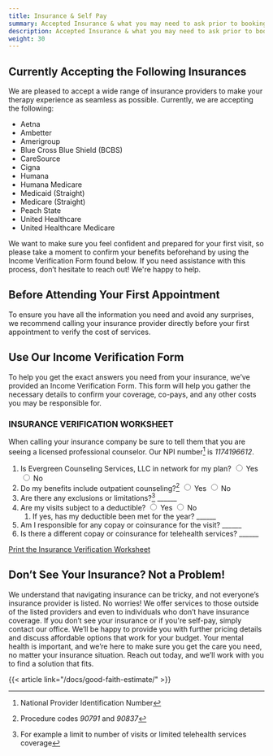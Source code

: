 ```yaml
---
title: Insurance & Self Pay
summary: Accepted Insurance & what you may need to ask prior to booking your first appointment
description: Accepted Insurance & what you may need to ask prior to booking your first appointment
weight: 30
---
```

<div class="hide-on-print">

## Currently Accepting the Following Insurances

We are pleased to accept a wide range of insurance providers to make your therapy experience as seamless as possible. Currently, we are accepting the following:

- Aetna
- Ambetter
- Amerigroup
- Blue Cross Blue Shield (BCBS)
- CareSource
- Cigna
- Humana
- Humana Medicare
- Medicaid (Straight)
- Medicare (Straight)
- Peach State
- United Healthcare
- United Healthcare Medicare

We want to make sure you feel confident and prepared for your first visit, so please take a moment to confirm your benefits beforehand by using the Income Verification Form found below. If you need assistance with this process, don’t hesitate to reach out! We're happy to help.

## Before Attending Your First Appointment

To ensure you have all the information you need and avoid any surprises, we recommend calling your insurance provider directly before your first appointment to verify the cost of services.

## Use Our Income Verification Form

To help you get the exact answers you need from your insurance, we’ve provided an Income Verification Form. This form will help you gather the necessary details to confirm your coverage, co-pays, and any other costs you may be responsible for.

</div>
<div class="print">

### INSURANCE VERIFICATION WORKSHEET

When calling your insurance company be sure to tell them that you are seeing a licensed professional counselor.
Our NPI number[^1] is *1174196612*.

1. Is Evergreen Counseling Services, LLC in network for my plan? <input type="radio" Name="In-Plan-No" value="Yes" id="In-Plan"> <label for="In-Plan">Yes</label> <input type="radio" Name="In-Plan-No" value="No" id="In-Plan"> <label for="No">No</label>
2. Do my benefits include outpatient counseling?[^2] <input type="radio" Name="In-Plan-No" value="Yes" id="In-Plan"> <label for="In-Plan">Yes</label> <input type="radio" Name="In-Plan-No" value="No" id="In-Plan"> <label for="No">No</label>
3. Are there any exclusions or limitations?[^3] ______
4. Are my visits subject to a deductible? <input type="radio" Name="In-Plan-No" value="Yes" id="In-Plan"> <label for="In-Plan">Yes</label> <input type="radio" Name="In-Plan-No" value="No" id="In-Plan"> <label for="No">No</label>
   1. If yes, has my deductible been met for the year? ______
5. Am I responsible for any copay or coinsurance for the visit? ______
6. Is there a different copay or coinsurance for telehealth services? ______

[^1]: National Provider Identification Number
[^2]: Procedure codes *90791* and *90837*
[^3]: For example a limit to number of visits or limited telehealth services coverage
</div>
<div class="hide-on-print">

[Print the Insurance Verification Worksheet](javascript:if(window.print)window.print())

## Don’t See Your Insurance? Not a Problem!

We understand that navigating insurance can be tricky, and not everyone’s insurance provider is listed. No worries! We offer services to those outside of the listed providers and even to individuals who don’t have insurance coverage.
If you don’t see your insurance or if you're self-pay, simply contact our office. We’ll be happy to provide you with further pricing details and discuss affordable options that work for your budget.
Your mental health is important, and we’re here to make sure you get the care you need, no matter your insurance situation. Reach out today, and we’ll work with you to find a solution that fits.

{{< article link="/docs/good-faith-estimate/" >}}

</div>